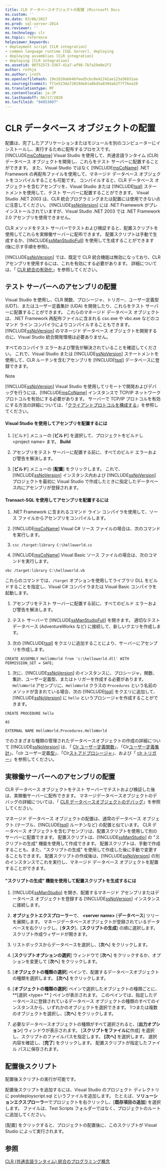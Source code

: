 ```yaml
---
title: CLR データベースオブジェクトの配置 |Microsoft Docs
ms.custom: ''
ms.date: 03/06/2017
ms.prod: sql-server-2014
ms.reviewer: ''
ms.technology: clr
ms.topic: reference
helpviewer_keywords:
- deployment script [CLR integration]
- common language runtime [SQL Server], deploying
- deploying assemblies [CLR integration]
- deploying [CLR integration]
ms.assetid: 00752573-3367-41a7-af98-7b7a29e8e2f2
author: rothja
ms.author: jroth
ms.openlocfilehash: 19e2d10ab64bfeed5cbc0e42242ae123a56b51aa
ms.sourcegitcommit: f71e523da72019de81a8bd5a0394a62f7f76ea20
ms.translationtype: MT
ms.contentlocale: ja-JP
ms.lasthandoff: 06/17/2020
ms.locfileid: "84953607"
---
```

# <a name="deploying-clr-database-objects"></a>CLR データベース オブジェクトの配置
  配置は、完了したアプリケーションまたはモジュールを別のコンピューターにインストールし、実行するために配布するプロセスです。 [!INCLUDE[msCoName](../../../includes/msconame-md.md)] Visual Studio を使用して、共通言語ランタイム (CLR) データベース オブジェクトを開発し、これらをテスト サーバーに配置することができます。 また、Visual Studio ではなく [!INCLUDE[msCoName](../../../includes/msconame-md.md)] .NET Framework の再配布ファイルを使用して、マネージド データベース オブジェクトをコンパイルすることも可能です。 コンパイルすると、CLR データベース オブジェクトを含むアセンブリを、Visual Studio または [!INCLUDE[tsql](../../../includes/tsql-md.md)] ステートメントを使用して、テスト サーバーに配置することができます。 Visual Studio .NET 2003 は、CLR 統合プログラミングまたは配置には使用できない点に注意してください。 [!INCLUDE[ssNoVersion](../../../includes/ssnoversion-md.md)] には .NET Framework がプレインストールされていますが、Visual Studio .NET 2003 では .NET Framework 2.0 アセンブリを使用できません。  
  
 CLR メソッドをテスト サーバーでテストおよび検証すると、配置スクリプトを使用してこれらを実稼働サーバーに配布できます。 配置スクリプトは手動で生成するか、[!INCLUDE[ssManStudioFull](../../../includes/ssmanstudiofull-md.md)] を使用して生成することができます (後に示す手順を参照)。  
  
 [!INCLUDE[ssNoVersion](../../../includes/ssnoversion-md.md)] では、既定で CLR 統合機能は無効になっており、CLR アセンブリを使用するには、これを有効にする必要があります。 詳細については、「 [CLR 統合の有効化](clr-integration-enabling.md)」を参照してください。  
  
## <a name="deploying-the-assembly-to-the-test-server"></a>テスト サーバーへのアセンブリの配置  
 Visual Studio を使用し、CLR 関数、プロシージャ、トリガー、ユーザー定義型 (UDT)、またはユーザー定義集計 (UDA) を開発したり、これらをテスト サーバーに配置することができます。 これらのマネージド データベース オブジェクトは、.NET Framework 再配布ファイルに含まれる csc.exe や vbc.exe などのコマンド ライン コンパイラによりコンパイルすることもできます。 [!INCLUDE[ssNoVersion](../../../includes/ssnoversion-md.md)] のマネージド データベース オブジェクトを開発するのに、Visual Studio 統合開発環境は必要ありません。  
  
 すべてのコンパイラ エラーおよび警告が解決されていることを確認してください。 これで、Visual Studio または [!INCLUDE[ssNoVersion](../../../includes/ssnoversion-md.md)] ステートメントを使用して、CLR ルーチンを含むアセンブリを [!INCLUDE[tsql](../../../includes/tsql-md.md)] データベースに登録できます。  
  
> [!NOTE]  
>  [!INCLUDE[ssNoVersion](../../../includes/ssnoversion-md.md)] Visual Studio を使用してリモートで開発およびデバッグを行うには、[!INCLUDE[msCoName](../../../includes/msconame-md.md)] インスタンスで TCP/IP ネットワーク プロトコルを有効にする必要があります。 サーバーで TCP/IP プロトコルを有効にする方法の詳細については、「[クライアントプロトコルを構成する](../../database-engine/configure-windows/configure-client-protocols.md)」を参照してください。  
  
#### <a name="to-deploy-the-assembly-using-visual-studio"></a>Visual Studio を使用してアセンブリを配置するには  
  
1.  [ビルド] メニューの [**ビルド**] を選択して、プロジェクトをビルドし \<project name> ます。 **Build**  
  
2.  アセンブリをテスト サーバーに配置する前に、すべてのビルド エラーおよび警告を解決します。  
  
3.  [**ビルド**] メニューの [**配置**] をクリックします。 これで、[!INCLUDE[ssNoVersion](../../../includes/ssnoversion-md.md)] インスタンス内および [!INCLUDE[ssNoVersion](../../../includes/ssnoversion-md.md)] プロジェクトを最初に Visual Studio で作成したときに指定したデータベース内にアセンブリが登録されます。  
  
#### <a name="to-deploy-the-assembly-using-transact-sql"></a>Transact-SQL を使用してアセンブリを配置するには  
  
1.  .NET Framework に含まれるコマンド ライン コンパイラを使用して、ソース ファイルからアセンブリをコンパイルします。  
  
2.  [!INCLUDE[msCoName](../../../includes/msconame-md.md)] Visual C# ソース ファイルの場合は、次のコマンドを実行します。  
  
3.  `csc /target:library C:\helloworld.cs`  
  
4.  [!INCLUDE[msCoName](../../../includes/msconame-md.md)] Visual Basic ソース ファイルの場合は、次のコマンドを実行します。  
  
 `vbc /target:library C:\helloworld.vb`  
  
 これらのコマンドでは、`/target` オプションを使用してライブラリ DLL をビルドすることを指定し、Visual C# コンパイラまたは Visual Basic コンパイラを起動します。  
  
1.  アセンブリをテスト サーバーに配置する前に、すべてのビルド エラーおよび警告を解決します。  
  
2.  テスト サーバーで [!INCLUDE[ssManStudioFull](../../../includes/ssmanstudiofull-md.md)] を開きます。 適切なテスト データベース (AdventureWorks など) に接続して、新しいクエリを作成します。  
  
3.  次の [!INCLUDE[tsql](../../../includes/tsql-md.md)] をクエリに追加することにより、サーバーにアセンブリを作成します。  
  
 `CREATE ASSEMBLY HelloWorld from 'c:\helloworld.dll' WITH PERMISSION_SET = SAFE;`  
  
1.  次に、[!INCLUDE[ssNoVersion](../../../includes/ssnoversion-md.md)] のインスタンスに、プロシージャ、関数、集計、ユーザー定義型、またはトリガーを作成する必要があります。 `HelloWorld` アセンブリに、`HelloWorld` クラスの `Procedures` という名前のメソッドが含まれている場合、次の [!INCLUDE[tsql](../../../includes/tsql-md.md)] をクエリに追加して、[!INCLUDE[ssNoVersion](../../../includes/ssnoversion-md.md)] に `hello` というプロシージャを作成することができます。  
  
 `CREATE PROCEDURE hello`  
  
 `AS`  
  
 `EXTERNAL NAME HelloWorld.Procedures.HelloWorld`  
  
 でのさまざまな種類の管理されたデータベースオブジェクトの作成の詳細について [!INCLUDE[ssNoVersion](../../../includes/ssnoversion-md.md)] は、「 [Clr ユーザー定義関数](../clr-integration-database-objects-user-defined-functions/clr-user-defined-functions.md)」、「Clr[ユーザー定義集計](../clr-integration-database-objects-user-defined-functions/clr-user-defined-aggregates.md)」、「clr ユーザー定義[型](../clr-integration-database-objects-user-defined-types/clr-user-defined-types.md)」、「Clr[ストアドプロシージャ](../../database-engine/dev-guide/clr-stored-procedures.md)」、および「 [clr トリガー](../../database-engine/dev-guide/clr-triggers.md)」を参照してください。  
  
## <a name="deploying-the-assembly-to-production-servers"></a>実稼働サーバーへのアセンブリの配置  
 CLR データベース オブジェクトをテスト サーバーでテストおよび検証した後は、実稼働サーバーに配布できます。 マネージデータベースオブジェクトのデバッグの詳細については、「 [CLR データベースオブジェクトのデバッグ](debugging-clr-database-objects.md)」を参照してください。  
  
 マネージド データベース オブジェクトの配置は、通常のデータベース オブジェクト (テーブル、[!INCLUDE[tsql](../../../includes/tsql-md.md)] ルーチンなど) の配置と似ています。 CLR データベース オブジェクトを含むアセンブリは、配置スクリプトを使用して別のサーバーに配置できます。 配置スクリプトは、[!INCLUDE[ssManStudio](../../../includes/ssmanstudio-md.md)] の "スクリプトの生成" 機能を使用して作成できます。 配置スクリプトは、手動で作成することも、また、"スクリプトの生成" を使用して作成した後に手動で変更することもできます。 配置スクリプトの作成後は、[!INCLUDE[ssNoVersion](../../../includes/ssnoversion-md.md)] の別のインスタンスでこれを実行し、マネージド データベース オブジェクトを配置することができます。  
  
#### <a name="to-generate-a-deployment-script-using-generate-scripts"></a>"スクリプトの生成" 機能を使用して配置スクリプトを生成するには  
  
1.  [!INCLUDE[ssManStudio](../../../includes/ssmanstudio-md.md)] を開き、配置するマネージド アセンブリまたはデータベース オブジェクトを登録する [!INCLUDE[ssNoVersion](../../../includes/ssnoversion-md.md)] インスタンスに接続します。  
  
2.  **オブジェクトエクスプローラー**で、 **\<server name>** [**データベース**] ツリーを展開します。 マネージデータベースオブジェクトが登録されているデータベースを右クリックし、[**タスク**]、[**スクリプトの生成**] の順に選択します。 スクリプト作成ウィザードが開きます。  
  
3.  リストボックスからデータベースを選択し、[**次へ**] をクリックします。  
  
4.  [**スクリプトオプションの選択**] ウィンドウで [**次へ**] をクリックするか、オプションを変更して [**次へ**] をクリックします。  
  
5.  [**オブジェクトの種類の選択**] ペインで、配置するデータベースオブジェクトの種類を選択します。 **[次へ]** をクリックします。  
  
6.  [**オブジェクトの種類の選択**] ペインで選択したオブジェクトの種類ごとに、 **[選択 \<type> ** ] ペインが表示されます。 このペインでは、指定したデータベースに登録されているデータベース オブジェクトの種類のすべてのインスタンスから、いずれかのオブジェクトを選択できます。 1つまたは複数のオブジェクトを選択し、[**次へ**] をクリックします。  
  
7.  必要なデータベースオブジェクトの種類がすべて選択されると、[**出力オプション**] ウィンドウが表示されます。 [**スクリプトをファイルに**作成] を選択し、スクリプトのファイルパスを指定します。 **[次へ]** を選択します。 選択内容を確認し、[**完了**] をクリックします。 配置スクリプトが指定したファイル パスに保存されます。  
  
## <a name="post-deployment-scripts"></a>配置後スクリプト  
 配置後スクリプトの実行が可能です。  
  
 配置後スクリプトを追加するには、Visual Studio のプロジェクト ディレクトリに postdeployscript.sql というファイルを追加します。 たとえば、**ソリューションエクスプローラー**でプロジェクトを右クリックし、[**既存項目の追加**] を選択します。 ファイルは、Test Scripts フォルダーではなく、プロジェクトのルートに追加してください。  
  
 [配置] をクリックすると、プロジェクトの配置後に、このスクリプトが Visual Studio によって実行されます。  
  
## <a name="see-also"></a>参照  
 [CLR &#40;共通言語ランタイム&#41; 統合のプログラミング概念](common-language-runtime-clr-integration-programming-concepts.md)  
  
  
